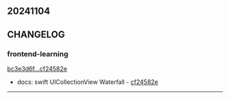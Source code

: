 ## 20241104

## CHANGELOG

### frontend-learning

[bc3e3d6f...cf24582e](https://github.com/zhbhun/frontend-learning/compare/bc3e3d6f...cf24582e)

* docs: swift UICollectionView Waterfall - [cf24582e](https://github.com/zhbhun/frontend-learning/commit/cf24582e3e0fadc125e10dda7ecedf48a8dc4f48)

---

